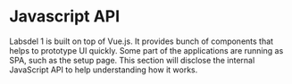 # Javascript API
Labsdel 1 is built on top of Vue.js. It provides bunch of components that helps to prototype UI quickly. Some part of the applications are running as SPA, such as the setup page. This section will disclose the internal JavaScript API to help understanding how it works.
